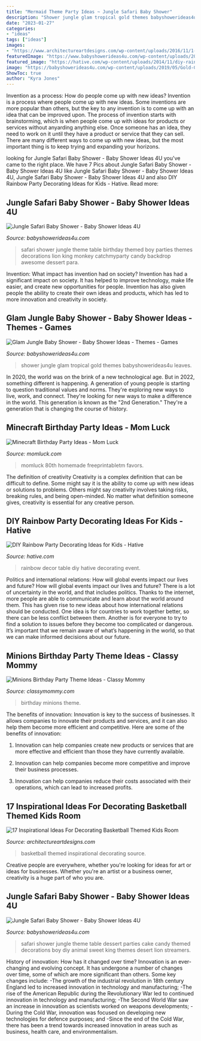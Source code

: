 ```yaml
---
title: "Mermaid Theme Party Ideas ~ Jungle Safari Baby Shower"
description: "Shower jungle glam tropical gold themes babyshowerideas4u leaves"
date: "2023-01-27"
categories:
- "ideas"
tags: ["ideas"]
images:
- "https://www.architectureartdesigns.com/wp-content/uploads/2016/11/1-32.jpg"
featuredImage: "https://www.babyshowerideas4u.com/wp-content/uploads/2014/04/Jungle-Safari-Baby-Shower-table.jpg"
featured_image: "https://hative.com/wp-content/uploads/2014/11/diy-rainbow-party-decorating-ideas/5-rainbow-table-decor.jpg"
image: "https://babyshowerideas4u.com/wp-content/uploads/2019/05/Gold-Glam-Baby-Shower-Jungle-tropical-leaves.jpg"
ShowToc: true
author: "Kyra Jones"
---
```



Invention as a process: How do people come up with new ideas?
Invention is a process where people come up with new ideas. Some inventions are more popular than others, but the key to any invention is to come up with an idea that can be improved upon. The process of invention starts with brainstorming, which is when people come up with ideas for products or services without anyarding anything else. Once someone has an idea, they need to work on it until they have a product or service that they can sell. There are many different ways to come up with new ideas, but the most important thing is to keep trying and expanding your horizons.

	

		
looking for Jungle Safari Baby Shower - Baby Shower Ideas 4U you've came to the right place. We have 7 Pics about Jungle Safari Baby Shower - Baby Shower Ideas 4U like Jungle Safari Baby Shower - Baby Shower Ideas 4U, Jungle Safari Baby Shower - Baby Shower Ideas 4U and also DIY Rainbow Party Decorating Ideas for Kids - Hative. Read more:
		
    
## Jungle Safari Baby Shower - Baby Shower Ideas 4U

<img loading=lazy src="https://www.babyshowerideas4u.com/wp-content/uploads/2014/04/Jungle-Safari-Baby-Shower-table.jpg" onerror="this.onerror=null;this.src='https://tse3.mm.bing.net/th?id=OIP.mQv8VRwo4039R8VjU1ttfQAAAA&amp;pid=15.1';" alt="Jungle Safari Baby Shower - Baby Shower Ideas 4U">

_Source: babyshowerideas4u.com_

>safari shower jungle theme table birthday themed boy parties themes decorations lion king monkey catchmyparty candy backdrop awesome dessert para. 

	

Invention: What impact has invention had on society?
Invention has had a significant impact on society. It has helped to improve technology, make life easier, and create new opportunities for people. Invention has also given people the ability to create their own ideas and products, which has led to more innovation and creativity in society.

    
## Glam Jungle Baby Shower - Baby Shower Ideas - Themes - Games

<img loading=lazy src="https://babyshowerideas4u.com/wp-content/uploads/2019/05/Gold-Glam-Baby-Shower-Jungle-tropical-leaves.jpg" onerror="this.onerror=null;this.src='https://tse3.mm.bing.net/th?id=OIP.DdYDKFYmuP0frmB9pXyu4gHaJ4&amp;pid=15.1';" alt="Glam Jungle Baby Shower - Baby Shower Ideas - Themes - Games">

_Source: babyshowerideas4u.com_

>shower jungle glam tropical gold themes babyshowerideas4u leaves. 

	

In 2020, the world was on the brink of a new technological age. But in 2022, something different is happening. A generation of young people is starting to question traditional values and norms. They're exploring new ways to live, work, and connect. They're looking for new ways to make a difference in the world. This generation is known as the "2nd Generation." They're a generation that is changing the course of history.

    
## Minecraft Birthday Party Ideas - Mom Luck

<img loading=lazy src="https://momluck.com/wp-content/uploads/2014/06/minecraft-ideas--e1421001556318.jpg" onerror="this.onerror=null;this.src='https://tse3.mm.bing.net/th?id=OIP.uS57mNo7gu6sN8gazrSwKwHaKd&amp;pid=15.1';" alt="Minecraft Birthday Party Ideas - Mom Luck">

_Source: momluck.com_

>momluck 80th homemade freeprintabletm favors. 

	

The definition of creativity
Creativity is a complex definition that can be difficult to define. Some might say it is the ability to come up with new ideas or solutions to problems. Others might say creativity involves taking risks, breaking rules, and being open-minded. No matter what definition someone gives, creativity is essential for any creative person.

    
## DIY Rainbow Party Decorating Ideas For Kids - Hative

<img loading=lazy src="https://hative.com/wp-content/uploads/2014/11/diy-rainbow-party-decorating-ideas/5-rainbow-table-decor.jpg" onerror="this.onerror=null;this.src='https://tse1.mm.bing.net/th?id=OIP.nMuxdESfSZj1uaUReL2v-AHaLI&amp;pid=15.1';" alt="DIY Rainbow Party Decorating Ideas for Kids - Hative">

_Source: hative.com_

>rainbow decor table diy hative decorating event. 

	

Politics and international relations: How will global events impact our lives and future?
How will global events impact our lives and future? There is a lot of uncertainty in the world, and that includes politics. Thanks to the internet, more people are able to communicate and learn about the world around them. This has given rise to new ideas about how international relations should be conducted. 
One idea is for countries to work together better, so there can be less conflict between them. Another is for everyone to try to find a solution to issues before they become too complicated or dangerous. It’s important that we remain aware of what’s happening in the world, so that we can make informed decisions about our future.

    
## Minions Birthday Party Theme Ideas - Classy Mommy

<img loading=lazy src="http://classymommy.com/wp-content/uploads/2015/08/IMG_0598.jpg" onerror="this.onerror=null;this.src='https://tse1.mm.bing.net/th?id=OIP.9BjioKepljnWhUz8jmRmqAHaKX&amp;pid=15.1';" alt="Minions Birthday Party Theme Ideas - Classy Mommy">

_Source: classymommy.com_

>birthday minions theme. 

	

The benefits of innovation:
Innovation is key to the success of businesses. It allows companies to innovate their products and services, and it can also help them become more efficient and competitive. Here are some of the benefits of innovation:
1. Innovation can help companies create new products or services that are more effective and efficient than those they have currently available.

2. Innovation can help companies become more competitive and improve their business processes.

3. Innovation can help companies reduce their costs associated with their operations, which can lead to increased profits.

    
## 17 Inspirational Ideas For Decorating Basketball Themed Kids Room

<img loading=lazy src="https://www.architectureartdesigns.com/wp-content/uploads/2016/11/1-32.jpg" onerror="this.onerror=null;this.src='https://tse4.mm.bing.net/th?id=OIP.u1lXKGjVAbrWObvw4KAO-wHaFh&amp;pid=15.1';" alt="17 Inspirational Ideas For Decorating Basketball Themed Kids Room">

_Source: architectureartdesigns.com_

>basketball themed inspirational decorating source. 

	

Creative people are everywhere, whether you're looking for ideas for art or ideas for businesses. Whether you're an artist or a business owner, creativity is a huge part of who you are.

    
## Jungle Safari Baby Shower - Baby Shower Ideas 4U

<img loading=lazy src="https://babyshowerideas4u.com/wp-content/uploads/2014/04/Jungle-Safari-Baby-Shower-table-dessert-table.jpg" onerror="this.onerror=null;this.src='https://tse2.mm.bing.net/th?id=OIP.QxH-VYiW9fA2AIgxRXMHhAHaFh&amp;pid=15.1';" alt="Jungle Safari Baby Shower - Baby Shower Ideas 4U">

_Source: babyshowerideas4u.com_

>safari shower jungle theme table dessert parties cake candy themed decorations boy diy animal sweet king themes desert lion streamers. 

	

History of innovation: How has it changed over time?
Innovation is an ever-changing and evolving concept. It has undergone a number of changes over time, some of which are more significant than others. 
Some key changes include: 
-The growth of the industrial revolution in 18th century England led to increased innovation in technology and manufacturing; 
-The rise of the American Republic during the Revolutionary War led to continued innovation in technology and manufacturing; 
-The Second World War saw an increase in innovation as scientists worked on weapons developments; 
-During the Cold War, innovation was focused on developing new technologies for defence purposes; and 
-Since the end of the Cold War, there has been a trend towards increased innovation in areas such as business, health care, and environmentalism.

